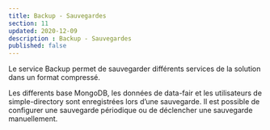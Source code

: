 ```yaml
---
title: Backup - Sauvegardes
section: 11
updated: 2020-12-09
description : Backup - Sauvegardes
published: false
---
```


Le service Backup permet de sauvegarder différents services de la solution dans un format compressé.

Les differents base MongoDB, les données de data-fair et les utilisateurs de simple-directory sont enregistrées lors d’une sauvegarde.
Il est possible de configurer une sauvegarde périodique ou de déclencher une sauvegarde manuellement.

